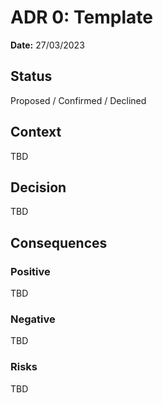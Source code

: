 # ADR 0: Template
**Date:** 27/03/2023

## Status
Proposed / Confirmed / Declined

## Context
TBD

## Decision
TBD

## Consequences
### Positive
TBD

### Negative
TBD

### Risks
TBD